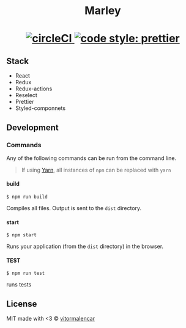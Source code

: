 <h1 align="center">
Marley
<br>
</h1>
<h1 align="center">
<a href="https://circleci.com/gh/vitormalencar/marleyspoon/">
  <img src="https://circleci.com/gh/vitormalencar/marleyspoon.svg?style=svg" alt='circleCI'/>
</a>
<a href="https://github.com/prettier/prettier">
  <img src="https://img.shields.io/badge/code_style-prettier-ff69b4.svg?style=flat-square" alt="code style: prettier" />
</a>
</h1>

## Stack

- React
- Redux
- Redux-actions
- Reselect
- Prettier
- Styled-componnets

## Development

### Commands

Any of the following commands can be run from the command line.

> If using [Yarn](https://yarnpkg.com/), all instances of `npm` can be replaced with `yarn`

#### build

```
$ npm run build
```

Compiles all files. Output is sent to the `dist` directory.

#### start

```
$ npm start
```

Runs your application (from the `dist` directory) in the browser.

#### TEST

```
$ npm run test
```

runs tests

## License

MIT made with <3 © [vitormalencar](https://github.com/vitormalencar)
